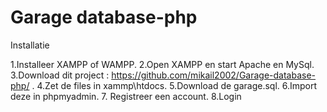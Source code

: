 # Garage database-php
 Installatie
 
 1.Installeer XAMPP of WAMPP.
 2.Open XAMPP en start Apache en MySql.
 3.Download dit project : https://github.com/mikail2002/Garage-database-php/ .
 4.Zet de files in xammp\htdocs.
 5.Download de garage.sql.
 6.Import deze in phpmyadmin.
 7. Registreer een account.
 8.Login
